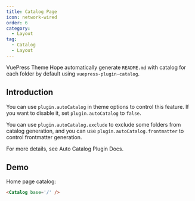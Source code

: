 ```yaml
---
title: Catalog Page
icon: network-wired
order: 6
category:
  - Layout
tag:
  - Catalog
  - Layout
---
```


VuePress Theme Hope automatically generate `README.md` with catalog for each folder by default using <ProjectLink name="auto-catalog">`vuepress-plugin-catalog`</ProjectLink>.

<!-- more -->

## Introduction

You can use `plugin.autoCatalog` in theme options to control this feature. If you want to disable it, set `plugin.autoCatalog` to `false`.

You can use `plugin.autoCatalog.exclude` to exclude some folders from catalog generation, and you can use `plugin.autoCatalog.frontmatter` to control frontmatter generation.

For more details, see <ProjectLink name="auto-catalog">Auto Catalog Plugin Docs</ProjectLink>.

## Demo

Home page catalog:

<!-- markdownlint-disable MD033 -->

<div class="catalog-display-container">
  <Catalog base='/' />
</div>

<!-- markdownlint-enable MD033 -->

```md
<Catalog base='/' />
```
